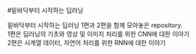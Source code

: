 #밑바닥부터 시작하는 딥러닝

밑바닥부터 시작하는 딥러닝 1편과 2편을 함께 모아놓은 repository.  
1편은 딥러닝의 기초와 영상 및 이미지 처리를 위한 CNN에 대한 이야기  
2편은 시계열 데이터, 자연어 처리를 위한 RNN에 대한 이야기
